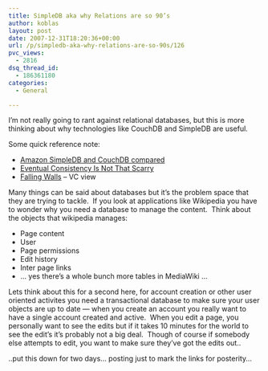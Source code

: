 ```yaml
---
title: SimpleDB aka why Relations are so 90’s
author: koblas
layout: post
date: 2007-12-31T18:20:36+00:00
url: /p/simpledb-aka-why-relations-are-so-90s/126
pvc_views:
  - 2816
dsq_thread_id:
  - 186361180
categories:
  - General

---
```

I&#8217;m not really going to rant against relational databases, but this is more thinking about why technologies like CouchDB and SimpleDB are useful.

Some quick reference note:

* [Amazon SimpleDB and CouchDB compared][1]
* [Eventual Consistency Is Not That Scarry][2]
* [Falling Walls][3] &#8211; VC view

Many things can be said about databases but it&#8217;s the problem space that they are trying to tackle.&nbsp; If you look at applications like Wikipedia you have to wonder why you need a database to manage the content.&nbsp; Think about the objects that wikipedia manages:

* Page content
* User 
* Page permissions
* Edit history
* Inter page links
* &#8230; yes there&#8217;s a whole bunch more tables in MediaWiki &#8230;

Lets think about this for a second here, for account creation or other user oriented activites you need a transactional database to make sure your user objects are up to date &#8212; when you create an account you really want to have a single account created and active.&nbsp; When you edit a page, you personally want to see the edits but if it takes 10 minutes for the world to see the edit&#8217;s it&#8217;s probably not a big deal.&nbsp; Though of course if somebody else attempts to edit, you want to make sure they&#8217;ve got the edits out..

..put this down for two days&#8230; posting just to mark the links for posterity&#8230;

 [1]: http://www.automatthew.com/2007/12/amazon-simpledb-and-couchdb-compared.html
 [2]: http://smoothspan.wordpress.com/2007/12/22/eventual-consistency-is-not-that-scary/
 [3]: http://www.roughtype.com/archives/2007/12/falling_walls.php

